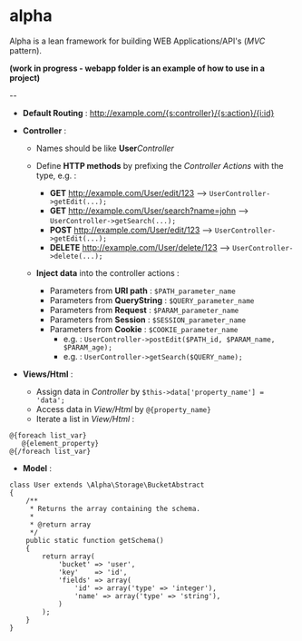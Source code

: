 # alpha 
Alpha is a lean framework for building WEB Applications/API's (*MVC* pattern).

**(work in progress - webapp folder is an example of how to use in a project)**


--

* **Default Routing** : http://example.com/{s:controller}/{s:action}/{i:id}

* **Controller** :
  * Names should be like **User***Controller*
  
  * Define **HTTP methods** by prefixing the *Controller* *Actions* with the type, e.g. :

    * **GET** http://example.com/User/edit/123 --> ```UserController->getEdit(...);```
    * **GET** http://example.com/User/search?name=john --> ```UserController->getSearch(...);```
    * **POST** http://example.com/User/edit/123 --> ```UserController->getEdit(...);```
    * **DELETE** http://example.com/User/delete/123 --> ```UserController->delete(...);```

  * **Inject data** into the controller actions :
  
    * Parameters from **URI path** : ```$PATH_parameter_name```
    * Parameters from **QueryString** : ```$QUERY_parameter_name```
    * Parameters from **Request** : ```$PARAM_parameter_name```
    * Parameters from **Session** : ```$SESSION_parameter_name```
    * Parameters from **Cookie** : ```$COOKIE_parameter_name```
      * e.g. : ```UserController->postEdit($PATH_id, $PARAM_name, $PARAM_age);```
      * e.g. : ```UserController->getSearch($QUERY_name);```

* **Views/Html** :
  * Assign data in *Controller* by ```$this->data['property_name'] = 'data';```
  * Access data in *View/Html* by ```@{property_name}```
  * Iterate a list in *View/Html* :
```
@{foreach list_var}
   @{element_property}
@{/foreach list_var}
```
    
* **Model** :

``` 
class User extends \Alpha\Storage\BucketAbstract
{
    /**
     * Returns the array containing the schema.
     * 
     * @return array
     */
    public static function getSchema()
    {
        return array(
            'bucket' => 'user',
            'key'    => 'id',
            'fields' => array(
                'id' => array('type' => 'integer'),
                'name' => array('type' => 'string'),
            )
        );
    }
}
```

